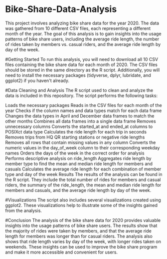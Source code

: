 # Bike-Share-Data-Analysis

This project involves analyzing bike share data for the year 2020. The data was gathered from 10 different CSV files, each representing a different month of the year. The goal of this analysis is to gain insights into the usage patterns of bike share users, including the average ride length, the number of rides taken by members vs. casual riders, and the average ride length by day of the week.

#Getting Started
To run this analysis, you will need to download all 10 CSV files containing the bike share data for each month of 2020. The CSV files should be stored in the same directory as the R script. Additionally, you will need to install the necessary packages (tidyverse, dplyr, lubridate, and ggplot2) if you haven't already.

#Data Cleaning and Analysis
The R script used to clean and analyze the data is included in this repository. The script performs the following tasks:

Loads the necessary packages
Reads in the CSV files for each month of the year
Checks if the column names and data types match for each data frame
Changes the data types in April and December data frames to match the other months
Combines all data frames into a single data frame
Removes unnecessary columns
Converts the started_at and ended_at columns to POSIXct data type
Calculates the ride length for each trip in seconds
Removes trips from HQ QR starting stations or negative ride lengths
Removes all rows that contain missing values in any column
Converts the numeric values in the day_of_week column to their corresponding weekday names
Orders the days of the week in the correct order for analysis
Performs descriptive analysis on ride_length
Aggregates ride length by member type to find the mean and median ride length for members and casuals
Calculates the average ride length for each combination of member type and day of the week
Results
The results of the analysis can be found in the R script. They include the total number of rides for members and casual riders, the summary of the ride_length, the mean and median ride length for members and casuals, and the average ride length by day of the week.

#Visualizations
The script also includes several visualizations created using ggplot2. These visualizations help to illustrate some of the insights gained from the analysis.

#Conclusion
The analysis of the bike share data for 2020 provides valuable insights into the usage patterns of bike share users. The results show that the majority of rides were taken by members, and that the average ride length for members was longer than for casual riders. The analysis also shows that ride length varies by day of the week, with longer rides taken on weekends. These insights can be used to improve the bike share program and make it more accessible and convenient for users.
